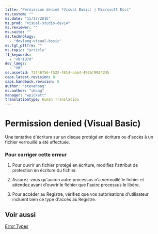 ```yaml
---
title: "Permission denied (Visual Basic) | Microsoft Docs"
ms.custom: ""
ms.date: "11/17/2016"
ms.prod: "visual-studio-dev14"
ms.reviewer: ""
ms.suite: ""
ms.technology: 
  - "devlang-visual-basic"
ms.tgt_pltfrm: ""
ms.topic: "article"
f1_keywords: 
  - "vbrID70"
dev_langs: 
  - "VB"
ms.assetid: 71f46756-f522-4814-aab4-492bf9924245
caps.latest.revision: 8
caps.handback.revision: 8
author: "stevehoag"
ms.author: "shoag"
manager: "wpickett"
translationtype: Human Translation
---
```

# Permission denied (Visual Basic)
Une tentative d'écriture sur un disque protégé en écriture ou d'accès à un fichier verrouillé a été effectuée.  
  
### Pour corriger cette erreur  
  
1.  Pour ouvrir un fichier protégé en écriture, modifiez l'attribut de protection en écriture du fichier.  
  
2.  Assurez\-vous qu'aucun autre processus n'a verrouillé le fichier et attendez avant d'ouvrir le fichier que l'autre processus le libère.  
  
3.  Pour accéder au Registre, vérifiez que vos autorisations d'utilisateur incluent bien ce type d'accès au Registre.  
  
## Voir aussi  
 [Error Types](../../../visual-basic/programming-guide/language-features/error-types.md)